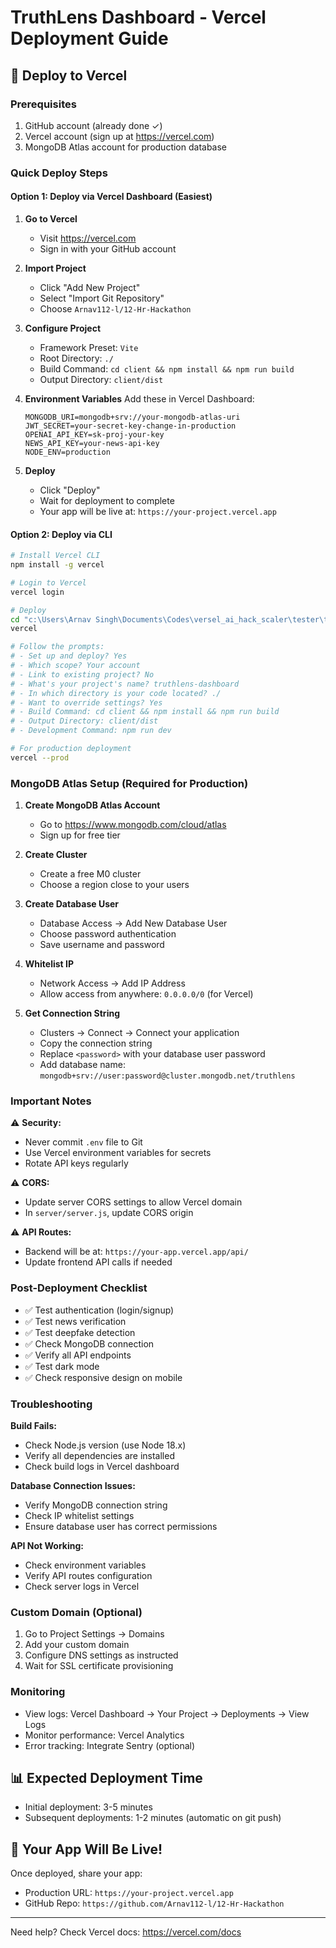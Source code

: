 # TruthLens Dashboard - Vercel Deployment Guide

## 🚀 Deploy to Vercel

### Prerequisites
1. GitHub account (already done ✓)
2. Vercel account (sign up at https://vercel.com)
3. MongoDB Atlas account for production database

### Quick Deploy Steps

#### Option 1: Deploy via Vercel Dashboard (Easiest)

1. **Go to Vercel**
   - Visit https://vercel.com
   - Sign in with your GitHub account

2. **Import Project**
   - Click "Add New Project"
   - Select "Import Git Repository"
   - Choose `Arnav112-l/12-Hr-Hackathon`

3. **Configure Project**
   - Framework Preset: `Vite`
   - Root Directory: `./`
   - Build Command: `cd client && npm install && npm run build`
   - Output Directory: `client/dist`

4. **Environment Variables**
   Add these in Vercel Dashboard:
   ```
   MONGODB_URI=mongodb+srv://your-mongodb-atlas-uri
   JWT_SECRET=your-secret-key-change-in-production
   OPENAI_API_KEY=sk-proj-your-key
   NEWS_API_KEY=your-news-api-key
   NODE_ENV=production
   ```

5. **Deploy**
   - Click "Deploy"
   - Wait for deployment to complete
   - Your app will be live at: `https://your-project.vercel.app`

#### Option 2: Deploy via CLI

```bash
# Install Vercel CLI
npm install -g vercel

# Login to Vercel
vercel login

# Deploy
cd "c:\Users\Arnav Singh\Documents\Codes\versel_ai_hack_scaler\tester\truthlens-dashboard"
vercel

# Follow the prompts:
# - Set up and deploy? Yes
# - Which scope? Your account
# - Link to existing project? No
# - What's your project's name? truthlens-dashboard
# - In which directory is your code located? ./
# - Want to override settings? Yes
# - Build Command: cd client && npm install && npm run build
# - Output Directory: client/dist
# - Development Command: npm run dev

# For production deployment
vercel --prod
```

### MongoDB Atlas Setup (Required for Production)

1. **Create MongoDB Atlas Account**
   - Go to https://www.mongodb.com/cloud/atlas
   - Sign up for free tier

2. **Create Cluster**
   - Create a free M0 cluster
   - Choose a region close to your users

3. **Create Database User**
   - Database Access → Add New Database User
   - Choose password authentication
   - Save username and password

4. **Whitelist IP**
   - Network Access → Add IP Address
   - Allow access from anywhere: `0.0.0.0/0` (for Vercel)

5. **Get Connection String**
   - Clusters → Connect → Connect your application
   - Copy the connection string
   - Replace `<password>` with your database user password
   - Add database name: `mongodb+srv://user:password@cluster.mongodb.net/truthlens`

### Important Notes

⚠️ **Security:**
- Never commit `.env` file to Git
- Use Vercel environment variables for secrets
- Rotate API keys regularly

⚠️ **CORS:**
- Update server CORS settings to allow Vercel domain
- In `server/server.js`, update CORS origin

⚠️ **API Routes:**
- Backend will be at: `https://your-app.vercel.app/api/`
- Update frontend API calls if needed

### Post-Deployment Checklist

- ✅ Test authentication (login/signup)
- ✅ Test news verification
- ✅ Test deepfake detection
- ✅ Check MongoDB connection
- ✅ Verify all API endpoints
- ✅ Test dark mode
- ✅ Check responsive design on mobile

### Troubleshooting

**Build Fails:**
- Check Node.js version (use Node 18.x)
- Verify all dependencies are installed
- Check build logs in Vercel dashboard

**Database Connection Issues:**
- Verify MongoDB connection string
- Check IP whitelist settings
- Ensure database user has correct permissions

**API Not Working:**
- Check environment variables
- Verify API routes configuration
- Check server logs in Vercel

### Custom Domain (Optional)

1. Go to Project Settings → Domains
2. Add your custom domain
3. Configure DNS settings as instructed
4. Wait for SSL certificate provisioning

### Monitoring

- View logs: Vercel Dashboard → Your Project → Deployments → View Logs
- Monitor performance: Vercel Analytics
- Error tracking: Integrate Sentry (optional)

## 📊 Expected Deployment Time

- Initial deployment: 3-5 minutes
- Subsequent deployments: 1-2 minutes (automatic on git push)

## 🎉 Your App Will Be Live!

Once deployed, share your app:
- Production URL: `https://your-project.vercel.app`
- GitHub Repo: `https://github.com/Arnav112-l/12-Hr-Hackathon`

---

Need help? Check Vercel docs: https://vercel.com/docs
